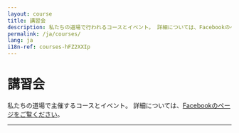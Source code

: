 ```yaml
---
layout: course
title: 講習会
description: 私たちの道場で行われるコースとイベント。 詳細については、Facebookのページをご覧ください。
permalink: /ja/courses/
lang: ja
i18n-ref: courses-hFZ2XXIp
---
```


# 講習会

私たちの道場で主催するコースとイベント。 詳細については、[Facebookのページをご覧ください](https://www.facebook.com/{{site.facebook_username}}/events/)。

<hr>
